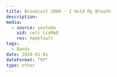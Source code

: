 ```yaml
---
title: Broadcast 2000 - I Hold My Breath
description:
media:
  - source: youtube
    uid: cetc_LcaMoQ
    res: hqdefault
tags: 
  - Bands 
date: 2010-01-01
dateFormat: "%Y"
type: other
---
```

